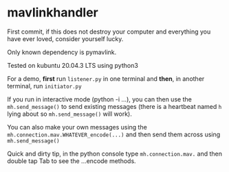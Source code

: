 # mavlinkhandler

First commit, if this does not destroy your computer and everything you have ever loved, consider yourself lucky.

Only known dependency is pymavlink.

Tested on kubuntu 20.04.3 LTS using python3

For a demo, **first** run `listener.py` in one terminal and **then**, in another terminal, run `initiator.py`

If you run in interactive mode (python -i ...), you can then use the `mh.send_message()` to send existing messages (there is a heartbeat named `h` lying about so `mh.send_message()` will work).

You can also make your own messages using the `mh.connection.mav.WHATEVER_encode(...)` and then send them across using `mh.send_message()`

Quick and dirty tip, in the python console type `mh.connection.mav.` and then double tap Tab to see the ...encode methods.